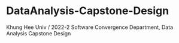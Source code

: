 # DataAnalysis-Capstone-Design
Khung Hee Univ / 2022-2 Software Convergence Department, Data Analysis Capstone Design
